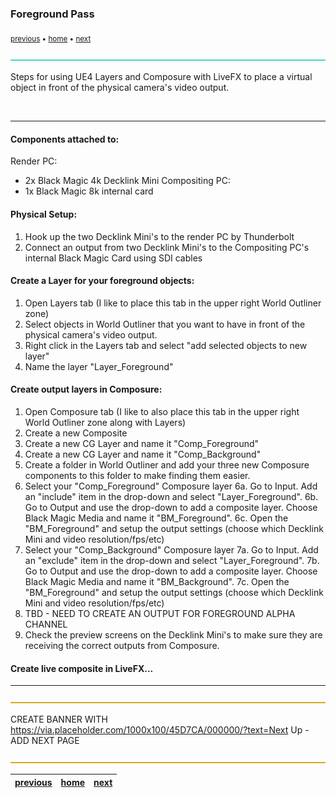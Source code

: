 ### Foreground Pass

<sub>[previous](../) • [home](../README.md) • [next](../)</sub>

![line3](../images/line3.png)

Steps for using UE4 Layers and Composure with LiveFX to place a virtual object in front of the physical camera's video output.

<br>

---

#### Components attached to:
  Render PC:
  - 2x Black Magic 4k Decklink Mini
  Compositing PC:
  - 1x Black Magic 8k internal card


#### Physical Setup:
1. Hook up the two Decklink Mini's to the render PC by Thunderbolt
2. Connect an output from two Decklink Mini's to the Compositing PC's internal Black Magic Card using SDI cables


#### Create a Layer for your foreground objects:
1. Open Layers tab (I like to place this tab in the upper right World Outliner zone)
2. Select objects in World Outliner that you want to have in front of the physical camera's video output.
3. Right click in the Layers tab and select "add selected objects to new layer"
4. Name the layer "Layer_Foreground"


#### Create output layers in Composure:
1. Open Composure tab (I like to also place this tab in the upper right World Outliner zone along with Layers)
2. Create a new Composite
3. Create a new CG Layer and name it "Comp_Foreground"
4. Create a new CG Layer and name it "Comp_Background"
5. Create a folder in World Outliner and add your three new Composure components to this folder to make finding them easier.
6. Select your "Comp_Foreground" Composure layer 
    6a. Go to Input. Add an "include" item in the drop-down and select "Layer_Foreground".
    6b. Go to Output and use the drop-down to add a composite layer. Choose Black Magic Media and name it "BM_Foreground".
    6c. Open the "BM_Foreground" and setup the output settings (choose which Decklink Mini and video resolution/fps/etc)
7. Select your "Comp_Background" Composure layer
    7a. Go to Input. Add an "exclude" item in the drop-down and select "Layer_Foreground".
    7b. Go to Output and use the drop-down to add a composite layer. Choose Black Magic Media and name it "BM_Background".
    7c. Open the "BM_Foreground" and setup the output settings (choose which Decklink Mini and video resolution/fps/etc)
8. TBD - NEED TO CREATE AN OUTPUT FOR FOREGROUND ALPHA CHANNEL
9. Check the preview screens on the Decklink Mini's to make sure they are receiving the correct outputs from Composure.


#### Create live composite in LiveFX...

---

![line](../images/line.png)

CREATE BANNER WITH https://via.placeholder.com/1000x100/45D7CA/000000/?text=Next Up - ADD NEXT PAGE

![line](../images/line.png)

| [previous](../)| [home](../README.md) | [next](../)|
|---|---|---|
